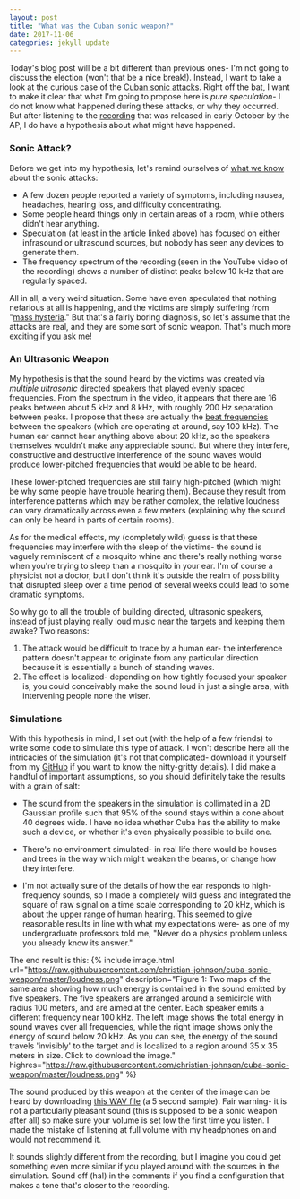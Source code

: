 ```yaml
---
layout: post
title: "What was the Cuban sonic weapon?"
date: 2017-11-06
categories: jekyll update
---
```


Today's blog post will be a bit different than previous ones- I'm not going to discuss the election (won't that be a nice break!).
Instead, I want to take a look at the curious case of the [Cuban sonic attacks](https://en.wikipedia.org/wiki/Suspected_Cuban_sonic_attack).
Right off the bat, I want to make it clear that what I'm going to propose here is *pure speculation*- I do not know what happened during these attacks, or why they occurred.
But after listening to the [recording](https://www.youtube.com/watch?v=rgbnZG85IRo) that was released in early October by the AP, I do have a hypothesis about what might have happened.

### Sonic Attack?

Before we get into my hypothesis, let's remind ourselves of [what we know](https://www.nbcnews.com/politics/national-security/cuba-mystery-what-theories-u-s-investigators-are-pursuing-n802286) about the sonic attacks:
* A few dozen people reported a variety of symptoms, including nausea, headaches, hearing loss, and difficulty concentrating.
* Some people heard things only in certain areas of a room, while others didn't hear anything.
* Speculation (at least in the article linked above) has focused on either infrasound or ultrasound sources, but nobody has seen any devices to generate them.
* The frequency spectrum of the recording (seen in the YouTube video of the recording) shows a number of distinct peaks below 10 kHz that are regularly spaced.

All in all, a very weird situation.
Some have even speculated that nothing nefarious at all is happening, and the victims are simply suffering from "[mass hysteria](https://www.theguardian.com/world/2017/oct/12/cuba-mass-hysteria-sonic-attacks-neurologists)."
But that's a fairly boring diagnosis, so let's assume that the attacks are real, and they are some sort of sonic weapon.
That's much more exciting if you ask me!

### An Ultrasonic Weapon

My hypothesis is that the sound heard by the victims was created via *multiple ultrasonic* directed speakers that played evenly spaced frequencies.
From the spectrum in the video, it appears that there are 16 peaks between about 5 kHz and 8 kHz, with roughly 200 Hz separation between peaks.
I propose that these are actually the [beat frequencies](https://en.wikipedia.org/wiki/Beat_frequency) between the speakers (which are operating at around, say 100 kHz).
The human ear cannot hear anything above about 20 kHz, so the speakers themselves wouldn't make any appreciable sound.
But where they interfere, constructive and destructive interference of the sound waves would produce lower-pitched frequencies that would be able to be heard.

These lower-pitched frequencies are still fairly high-pitched (which might be why some people have trouble hearing them).
Because they result from interference patterns which may be rather complex, the relative loudness can vary dramatically across even a few meters (explaining why the sound can only be heard in parts of certain rooms).

As for the medical effects, my (completely wild) guess is that these frequencies may interfere with the sleep of the victims- the sound is vaguely reminiscent of a mosquito whine and there's really nothing worse when you're trying to sleep than a mosquito in your ear.
I'm of course a physicist not a doctor, but I don't think it's outside the realm of possibility that disrupted sleep over a time period of several weeks could lead to some dramatic symptoms.

So why go to all the trouble of building directed, ultrasonic speakers, instead of just playing really loud music near the targets and keeping them awake?
Two reasons:
1. The attack would be difficult to trace by a human ear- the interference pattern doesn't appear to originate from any particular direction because it is essentially a bunch of standing waves.
2. The effect is localized- depending on how tightly focused your speaker is, you could conceivably make the sound loud in just a single area, with intervening people none the wiser.

### Simulations

With this hypothesis in mind, I set out (with the help of a few friends) to write some code to simulate this type of attack.
I won't describe here all the intricacies of the simulation (it's not that complicated- download it yourself from my [GitHub](https:/www.github.com/christian-johnson/cuba-sonic-weapon/) if you want to know the nitty-gritty details).
I did make a handful of important assumptions, so you should definitely take the results with a grain of salt:

* The sound from the speakers in the simulation is collimated in a 2D Gaussian profile such that 95% of the sound stays within a cone about 40 degrees wide.
I have no idea whether Cuba has the ability to make such a device, or whether it's even physically possible to build one.

* There's no environment simulated- in real life there would be houses and trees in the way which might weaken the beams, or change how they interfere.

* I'm not actually sure of the details of how the ear responds to high-frequency sounds, so I made a completely wild guess and integrated the square of raw signal on a time scale corresponding to 20 kHz, which is about the upper range of human hearing.
This seemed to give reasonable results in line with what my expectations were- as one of my undergraduate professors told me, "Never do a physics problem unless you already know its answer."

The end result is this:
{% include image.html url="https://raw.githubusercontent.com/christian-johnson/cuba-sonic-weapon/master/loudness.png" description="Figure 1: Two maps of the same area showing how much energy is contained in the sound emitted by five speakers. The five speakers are arranged around a semicircle with radius 100 meters, and are aimed at the center. Each speaker emits a different frequency near 100 kHz. The left image shows the total energy in sound waves over all frequencies, while the right image shows only the energy of sound below 20 kHz. As you can see, the energy of the sound travels 'invisibly' to the target and is localized to a region around 35 x 35 meters in size. Click to download the image." highres="https://raw.githubusercontent.com/christian-johnson/cuba-sonic-weapon/master/loudness.png" %}

The sound produced by this weapon at the center of the image can be heard by downloading [this WAV file](https://github.com/christian-johnson/cuba-sonic-weapon/blob/master/output.wav?raw=true) (a 5 second sample).
Fair warning- it is not a particularly pleasant sound (this is supposed to be a sonic weapon after all) so make sure your volume is set low the first time you listen.
I made the mistake of listening at full volume with my headphones on and would not recommend it.

It sounds slightly different from the recording, but I imagine you could get something even more similar if you played around with the sources in the simulation.
Sound off (ha!) in the comments if you find a configuration that makes a tone that's closer to the recording.
